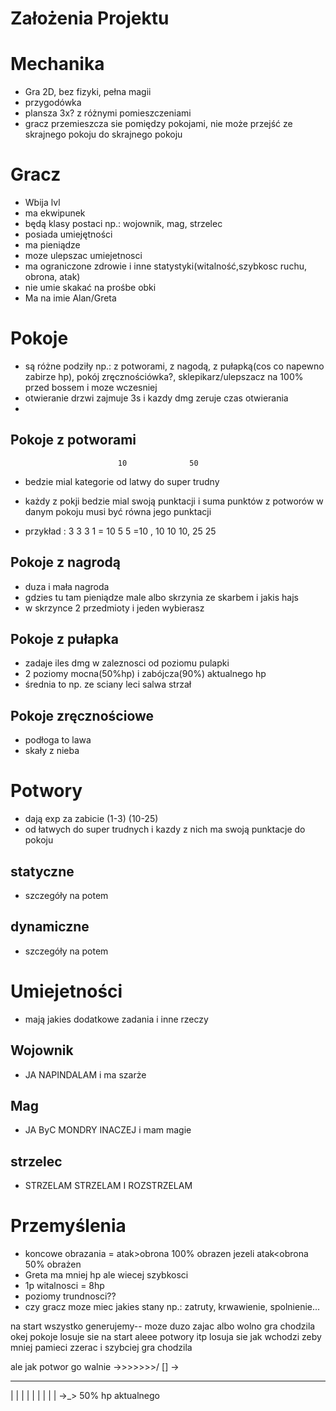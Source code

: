 # Założenia Projektu

# Mechanika
- Gra 2D, bez fizyki, pełna magii
- przygodówka
- plansza 3x? z różnymi pomieszczeniami
- gracz przemieszcza sie pomiędzy pokojami, nie może przejść ze skrajnego pokoju do skrajnego pokoju
# Gracz
- Wbija lvl
- ma ekwipunek
- będą klasy postaci np.: wojownik, mag, strzelec
- posiada umiejętności
- ma pieniądze
- moze ulepszac umiejetnosci 
- ma ograniczone zdrowie i inne statystyki(witalność,szybkosc ruchu, obrona, atak)
- nie umie skakać na prośbe obki
- Ma na imie Alan/Greta



# Pokoje
- są różne podziły np.: z potworami, z nagodą, z pułapką(cos co napewno zabirze hp), 
pokój zręcznościówka?, sklepikarz/ulepszacz na 100% przed bossem i moze wczesniej
- otwieranie drzwi zajmuje 3s i kazdy dmg zeruje czas otwierania
- 
## Pokoje z potworami
                            10              50
- bedzie mial kategorie od latwy do super trudny
- każdy z pokji bedzie mial swoją punktacji i suma punktów z potworów w danym pokoju
musi być równa jego punktacji

- przykład : 3 3 3 1 = 10 5 5  =10    ,    10 10 10, 25 25

## Pokoje z nagrodą
- duza i mała nagroda
- gdzies tu tam pieniądze male albo skrzynia ze skarbem i jakis hajs
- w skrzynce 2 przedmioty i jeden wybierasz

## Pokoje z pułapka
- zadaje iles dmg w zaleznosci od poziomu pulapki 
- 2 poziomy mocna(50%hp) i zabójcza(90%) aktualnego hp
- średnia to np. ze sciany leci salwa strzał

## Pokoje zręcznościowe
- podłoga to lawa
- skały z nieba

# Potwory
- dają exp za zabicie
        (1-3)          (10-25)
- od łatwych do super trudnych i kazdy z nich ma swoją punktacje do pokoju
## statyczne
- szczegóły na potem 
## dynamiczne
- szczegóły na potem
# Umiejetności
- mają jakies dodatkowe zadania i inne rzeczy
## Wojownik
- JA NAPINDALAM i ma szarże
## Mag
- JA ByC MONDRY INACZEJ i mam magie
## strzelec
- STRZELAM STRZELAM I ROZSTRZELAM

# Przemyślenia
- koncowe obrazania = atak>obrona 100% obrazen  jezeli atak<obrona 50% obrażen  
- Greta ma mniej hp ale wiecej szybkosci 
- 1p witalnosci = 8hp
- poziomy trundnosci??
- czy gracz moze miec jakies stany np.: zatruty, krwawienie, spolnienie...

na start wszystko generujemy-- moze duzo zajac albo wolno gra chodzila 
okej pokoje losuje sie na start aleee potwory itp losuja sie jak wchodzi zeby mniej pamieci zzerac i 
szybciej gra chodzila



ale jak potwor go walnie
->>>>>>>/ [] ->


---------------------
| | | | | | | | |
->_> 50% hp aktualnego
